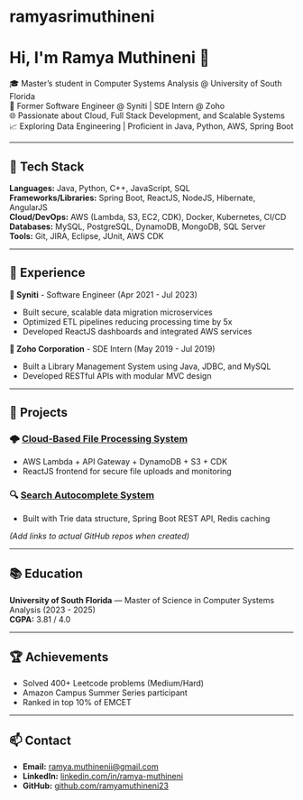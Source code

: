 # ramyasrimuthineni

# Hi, I'm Ramya Muthineni 👋

🎓 Master’s student in Computer Systems Analysis @ University of South Florida  
💼 Former Software Engineer @ Syniti | SDE Intern @ Zoho  
🌐 Passionate about Cloud, Full Stack Development, and Scalable Systems  
📈 Exploring Data Engineering | Proficient in Java, Python, AWS, Spring Boot

---

## 🔧 Tech Stack
**Languages:** Java, Python, C++, JavaScript, SQL  
**Frameworks/Libraries:** Spring Boot, ReactJS, NodeJS, Hibernate, AngularJS  
**Cloud/DevOps:** AWS (Lambda, S3, EC2, CDK), Docker, Kubernetes, CI/CD  
**Databases:** MySQL, PostgreSQL, DynamoDB, MongoDB, SQL Server  
**Tools:** Git, JIRA, Eclipse, JUnit, AWS CDK

---

## 💼 Experience
**🔹 Syniti** - Software Engineer (Apr 2021 - Jul 2023)  
- Built secure, scalable data migration microservices  
- Optimized ETL pipelines reducing processing time by 5x  
- Developed ReactJS dashboards and integrated AWS services  

**🔹 Zoho Corporation** - SDE Intern (May 2019 - Jul 2019)  
- Built a Library Management System using Java, JDBC, and MySQL  
- Developed RESTful APIs with modular MVC design

---

## 🚀 Projects

### 🌩️ [Cloud-Based File Processing System](https://github.com/ramyamuthineni23/cloud-file-processing)
- AWS Lambda + API Gateway + DynamoDB + S3 + CDK
- ReactJS frontend for secure file uploads and monitoring

### 🔍 [Search Autocomplete System](https://github.com/ramyamuthineni23/search-autocomplete)
- Built with Trie data structure, Spring Boot REST API, Redis caching

*(Add links to actual GitHub repos when created)*

---

## 📚 Education
**University of South Florida** — Master of Science in Computer Systems Analysis (2023 - 2025)  
**CGPA:** 3.81 / 4.0

---

## 🏆 Achievements
- Solved 400+ Leetcode problems (Medium/Hard)
- Amazon Campus Summer Series participant
- Ranked in top 10% of EMCET

---

## 📫 Contact
- **Email:** ramya.muthinenii@gmail.com  
- **LinkedIn:** [linkedin.com/in/ramya-muthineni](https://linkedin.com/in/ramya-muthineni)  
- **GitHub:** [github.com/ramyamuthineni23](https://github.com/ramyamuthineni23)
